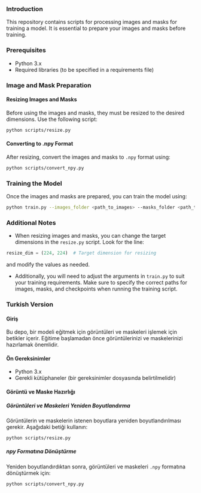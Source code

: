 
### Introduction
This repository contains scripts for processing images and masks for training a model. It is essential to prepare your images and masks before training.

### Prerequisites
- Python 3.x
- Required libraries (to be specified in a requirements file)

### Image and Mask Preparation
#### Resizing Images and Masks
Before using the images and masks, they must be resized to the desired dimensions. Use the following script:

```bash
python scripts/resize.py
```

#### Converting to .npy Format
After resizing, convert the images and masks to `.npy` format using:

```bash
python scripts/convert_npy.py
```

### Training the Model
Once the images and masks are prepared, you can train the model using:

```bash
python train.py --images_folder <path_to_images> --masks_folder <path_to_masks> --checkpoints_folder <path_to_checkpoints>
```

### Additional Notes
- When resizing images and masks, you can change the target dimensions in the `resize.py` script. Look for the line:

```python
resize_dim = (224, 224)  # Target dimension for resizing
```

and modify the values as needed.

- Additionally, you will need to adjust the arguments in `train.py` to suit your training requirements. Make sure to specify the correct paths for images, masks, and checkpoints when running the training script.

### Turkish Version
#### Giriş
Bu depo, bir modeli eğitmek için görüntüleri ve maskeleri işlemek için betikler içerir. Eğitime başlamadan önce görüntülerinizi ve maskelerinizi hazırlamak önemlidir.

#### Ön Gereksinimler
- Python 3.x
- Gerekli kütüphaneler (bir gereksinimler dosyasında belirtilmelidir)

#### Görüntü ve Maske Hazırlığı
##### Görüntüleri ve Maskeleri Yeniden Boyutlandırma
Görüntülerin ve maskelerin istenen boyutlara yeniden boyutlandırılması gerekir. Aşağıdaki betiği kullanın:

```bash
python scripts/resize.py
```

##### npy Formatına Dönüştürme
Yeniden boyutlandırdıktan sonra, görüntüleri ve maskeleri `.npy` formatına dönüştürmek için:

```bash
python scripts/convert_npy.py
```

